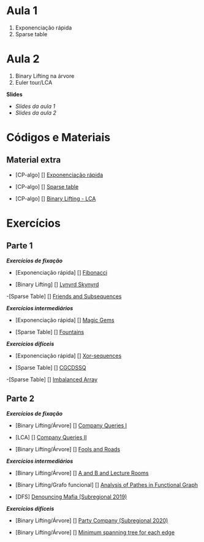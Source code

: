 # Aula 1
1. Exponenciação rápida
2. Sparse table

# Aula 2
1. Binary Lifting na árvore
2. Euler tour/LCA

**Slides**
- _Slides da aula 1_
- _Slides da aula 2_

# Códigos e Materiais
## Material extra
- [CP-algo] [] [Exponenciação rápida](https://cp-algorithms.com/algebra/binary-exp.html)

- [CP-algo] [] [Sparse table](https://cp-algorithms.com/data_structures/sparse-table.html)

- [CP-algo] [] [Binary Lifting - LCA](https://cp-algorithms.com/graph/lca_binary_lifting.html)

# Exercícios
## Parte 1
**_Exercícios de fixação_**
- [Exponenciação rápida] [] [Fibonacci](https://codeforces.com/gym/102644/problem/C)

- [Binary Lifting] [] [Lynyrd Skynyrd](https://codeforces.com/problemset/problem/1142/B)

-[Sparse Table] [] [Friends and Subsequences](https://codeforces.com/problemset/problem/689/D)

**_Exercícios intermediários_**
- [Exponenciação rápida] [] [Magic Gems](https://codeforces.com/contest/1117/problem/D)

- [Sparse Table] [] [Fountains](https://codeforces.com/contest/799/problem/C)

**_Exercícios difíceis_**
- [Exponenciação rápida] [] [Xor-sequences](https://codeforces.com/contest/691/problem/E)

- [Sparse Table] [] [CGCDSSQ](https://codeforces.com/contest/475/problem/D)

-[Sparse Table] [] [Imbalanced Array](https://codeforces.com/contest/817/problem/D)

## Parte 2
**_Exercícios de fixação_**
- [Binary Lifting/Árvore] [] [Company Queries I](https://cses.fi/problemset/task/1687)

- [LCA] [] [Company Queries II](https://cses.fi/problemset/task/1688)

- [Binary Lifting/Árvore] [] [Fools and Roads](https://codeforces.com/contest/191/problem/C)

**_Exercícios intermediários_**
- [Binary Lifting/Árvore] [] [A and B and Lecture Rooms](https://codeforces.com/contest/519/problem/E)

- [Binary Lifting/Grafo funcional] [] [Analysis of Pathes in Functional Graph](https://codeforces.com/contest/702/problem/E)

- [DFS] [Denouncing Mafia (Subregional 2019)](https://codeforces.com/gym/102346/problem/D)

**_Exercícios difíceis_**
- [Binary Lifting/Árvore] [] [Party Company (Subregional 2020)](https://codeforces.com/gym/102861/problem/E)

- [Binary Lifting/Árvore] [] [Minimum spanning tree for each edge](https://codeforces.com/contest/609/problem/E)
